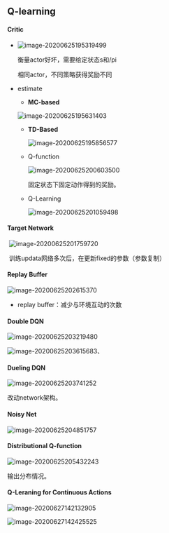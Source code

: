 ## Q-learning

#### Critic

- ![image-20200625195319499](Q-learning.assets/image-20200625195319499.png)

  衡量actor好坏，需要给定状态s和/pi

  相同actor，不同策略获得奖励不同

- estimate

  - **MC-based**

   ![image-20200625195631403](Q-learning.assets/image-20200625195631403.png)

  - **TD-Based**

    ![image-20200625195856577](Q-learning.assets/image-20200625195856577.png)

  - Q-function

    ![image-20200625200603500](Q-learning.assets/image-20200625200603500.png)

    固定状态下固定动作得到的奖励。

  - Q-Learning

    ![image-20200625201059498](Q-learning.assets/image-20200625201059498.png)

#### Target Network

​		![image-20200625201759720](Q-learning.assets/image-20200625201759720.png)

​	训练updata网络多次后，在更新fixed的参数（参数复制）

#### Replay Buffer

![image-20200625202615370](Q-learning.assets/image-20200625202615370.png)

- replay buffer：减少与环境互动的次数

#### Double DQN

![image-20200625203219480](Q-learning.assets/image-20200625203219480.png)

![image-20200625203615683](Q-learning.assets/image-20200625203615683.png)、

#### Dueling DQN

![image-20200625203741252](Q-learning.assets/image-20200625203741252.png)

改动network架构。

#### Noisy Net

![image-20200625204851757](Q-learning.assets/image-20200625204851757.png)

#### Distributional Q-function

![image-20200625205432243](Q-learning.assets/image-20200625205432243.png)

输出分布情况。

#### Q-Leraning for Continuous Actions

![image-20200627142132905](Q-learning.assets/image-20200627142132905.png)

![image-20200627142425525](Q-learning.assets/image-20200627142425525.png)

